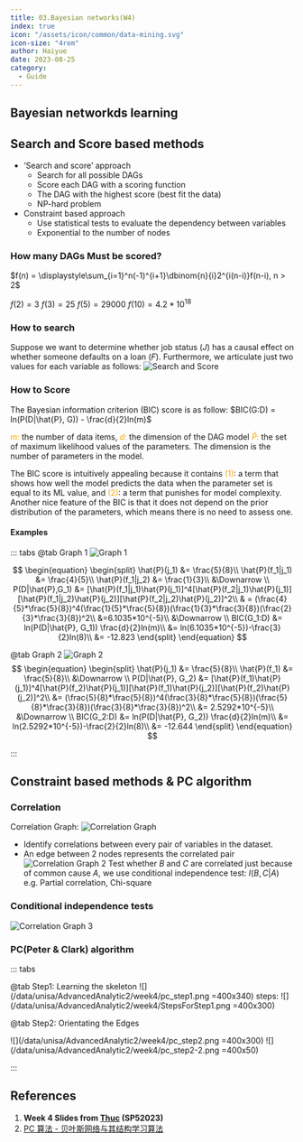 ```yaml
---
title: 03.Bayesian networks(W4)
index: true
icon: "/assets/icon/common/data-mining.svg"
icon-size: "4rem"
author: Haiyue
date: 2023-08-25
category:
  - Guide
---
```


## Bayesian networkds learning

## Search and Score based methods
* ‘Search and score’ approach
    * Search for all possible DAGs
    * Score each DAG with a scoring function
    * The DAG with the highest score (best fit the data)
    * NP-hard problem
* Constraint based approach
    * Use statistical tests to evaluate the dependency between variables
    * Exponential to the number of nodes

### How many DAGs Must be scored?
$f(n) = \displaystyle\sum_{i=1}^n(-1)^{i+1}\dbinom{n}{i}2^{i(n-i)}f(n-i), n > 2$

$f(2) = 3$
$f(3) = 25$
$f(5) = 29000$
$f(10) = 4.2 * 10^{18}$

### How to search
Suppose we want to determine whether job status $(J)$ has a causal effect on whether someone defaults on a loan $(F)$. Furthermore, we articulate just two values for each variable as follows:
![Search and Score](/data/unisa/AdvancedAnalytic2/week4/searchandscore.png)

### How to Score

The Bayesian information criterion (BIC) score is as follow:
$BIC(G:D) = ln(P(D|\hat{P}, G)) - \frac{d}{2}ln(m)$

<span style="color:orange;font-weight:fold;">$m$:</span> the number of data items,
<span style="color:orange;font-weight:fold;">$d$:</span> the dimension of the DAG model
<span style="color:orange;font-weight:fold;">$\hat{P}$:</span> the set of maximum likelihood values of the parameters. 
The dimension is the number of parameters in the model.

The BIC score is intuitively appealing because it contains 
<span style="color:orange">(1)</span>: a term that shows how well the model predicts the data when the parameter set is equal to its ML value, and 
<span style="color:orange">(2)</span>: a term that punishes for model complexity.
Another nice feature of the BIC is that it does not depend on the prior distribution of the parameters, which means there is no need to assess one.

#### Examples
::: tabs
@tab Graph 1
![Graph 1](/data/unisa/AdvancedAnalytic2/week4/scoreexample.png)

$$
\begin{equation}
\begin{split}
\hat{P}(j_1)     &= \frac{5}{8}\\
\hat{P}(f_1|j_1) &= \frac{4}{5}\\
\hat{P}(f_1|j_2) &= \frac{1}{3}\\
  &\Downarrow \\
P(D|\hat{P},G_1) &= [\hat{P}(f_1|j_1)\hat{P}(j_1)]^4[\hat{P}(f_2|j_1)\hat{P}(j_1)][\hat{P}(f_1|j_2)\hat{P}(j_2)][\hat{P}(f_2|j_2)\hat{P}(j_2)]^2\\
    & = (\frac{4}{5}*\frac{5}{8})^4(\frac{1}{5}*\frac{5}{8})(\frac{1}{3}*\frac{3}{8})(\frac{2}{3}*\frac{3}{8})^2\\
      &=6.1035*10^{-5}\\
  &\Downarrow \\
  BIC(G_1:D) &= ln(P(D|\hat{P}, G_1)) \frac{d}{2}ln(m)\\
   &= ln(6.1035*10^{-5})-\frac{3}{2}ln(8)\\
   &= -12.823
\end{split}
\end{equation}
$$

$$
$$


@tab Graph 2
![Graph 2](/data/unisa/AdvancedAnalytic2/week4/scoreexample2.png)
$$
\begin{equation}
\begin{split}
  \hat{P}(j_1) &= \frac{5}{8}\\
  \hat{P}(f_1) &= \frac{5}{8}\\
  &\Downarrow \\
  P(D|\hat{P}, G_2) &= [\hat{P}(f_1)\hat{P}(j_1)]^4[\hat{P}(f_2)\hat{P}(j_1)][\hat{P}(f_1)\hat{P}(j_2)][\hat{P}(f_2)\hat{P}(j_2)]^2\\
  &= (\frac{5}{8}*\frac{5}{8})^4(\frac{3}{8}*\frac{5}{8})(\frac{5}{8}*\frac{3}{8})(\frac{3}{8}*\frac{3}{8})^2\\
  &= 2.5292*10^{-5}\\
  &\Downarrow \\
  BIC(G_2:D) &= ln(P(D|\hat{P}, G_2)) \frac{d}{2}ln(m)\\
   &= ln(2.5292*10^{-5})-\frac{2}{2}ln(8)\\
   &= -12.644
\end{split}
\end{equation}
$$

:::
## Constraint based methods & PC algorithm
### Correlation
Correlation Graph: 
![Correlation Graph](/data/unisa/AdvancedAnalytic2/week4/CorrelationGraph.png)
* Identify correlations between every pair of variables in the dataset. 
* An edge between 2 nodes represents the correlated pair
![Correlation Graph 2](/data/unisa/AdvancedAnalytic2/week4/CorrelationGraph2.png)
Test whether $B$ and $C$ are correlated just because of common cause $A$, we use conditional independence test:  $I(B, C|A)$
e.g. Partial correlation, Chi-square

### Conditional independence tests
![Correlation Graph 3](/data/unisa/AdvancedAnalytic2/week4/CorrelationGraph3.png)




### PC(Peter & Clark)  algorithm

::: tabs

@tab Step1: Learning the skeleton
![](/data/unisa/AdvancedAnalytic2/week4/pc_step1.png =400x340)
steps:
![](/data/unisa/AdvancedAnalytic2/week4/StepsForStep1.png =400x300)


@tab Step2: Orientating the Edges

![](/data/unisa/AdvancedAnalytic2/week4/pc_step2.png =400x300)
![](/data/unisa/AdvancedAnalytic2/week4/pc_step2-2.png =400x50)

:::


## References
01. **Week 4 Slides from [Thuc](https://people.unisa.edu.au/thuc.le) (SP52023)**
02. [PC 算法 - 贝叶斯网络与其结构学习算法](https://zhuanlan.zhihu.com/p/368010458)